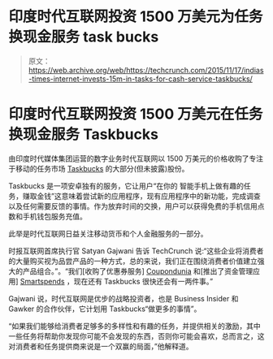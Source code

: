 # 印度时代互联网投资 1500 万美元为任务换现金服务 task bucks 

> 原文：<https://web.archive.org/web/https://techcrunch.com/2015/11/17/indias-times-internet-invests-15m-in-tasks-for-cash-service-taskbucks/>

# 印度时代互联网投资 1500 万美元在任务换现金服务 Taskbucks

由印度时代媒体集团运营的数字业务时代互联网以 1500 万美元的价格收购了专注于移动的任务市场 [Taskbucks](https://web.archive.org/web/20221207014832/http://www.taskbucks.com/) 的大部分(但未披露)股份。

Taskbucks 是一项安卓独有的服务，它让用户“在你的
智能手机上做有趣的任务，赚取金钱”这意味着尝试新的应用程序，现有应用程序中的新功能，完成调查以及任何需要反馈的事情。作为放弃时间的交换，用户可以获得免费的手机信用点数和手机钱包服务充值。

此举是时代互联网日益关注移动货币和个人金融服务的一部分。

时报互联网首席执行官 Satyan Gajwani 告诉 TechCrunch 说:“这些企业将消费者的大量购买视为品尝产品的一种方式，总的来说，我们正在围绕消费者价值建立强大的产品组合。”。“我们[收购了优惠券服务] [Coupondunia](https://web.archive.org/web/20221207014832/http://blog.timesinternet.in/category/acquisition/) 和[推出了资金管理应用] [Smartspends](https://web.archive.org/web/20221207014832/http://timesofindia.indiatimes.com/tech/apps/Times-Internet-launches-Smartspends-personal-finance-app/articleshow/48100594.cms) ，现在还有 Taskbucks 很快还会有一两件事。”

Gajwani 说，时代互联网是优步的战略投资者，也是 Business Insider 和 Gawker 的合作伙伴，它计划用 Taskbucks“做更多的事情”。

“如果我们能够给消费者足够多的多样性和有趣的任务，并提供相关的激励，其中一些任务将帮助你发现你可能不会发现的东西，否则你可能会喜欢，总而言之，这对消费者和任务提供商来说是一个双赢的局面，”他解释道。